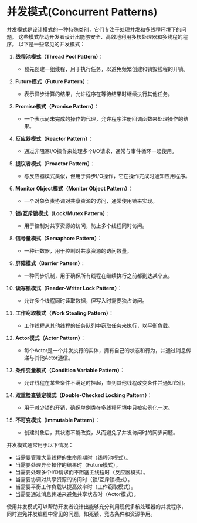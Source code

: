 # 并发模式(Concurrent Patterns)

并发模式是设计模式的一种特殊类别，它们专注于处理并发和多线程环境下的问题。
这些模式帮助开发者设计出能够安全、高效地利用多核处理器和多线程的程序。
以下是一些常见的并发模式：

1. **线程池模式（Thread Pool Pattern）**：
   - 预先创建一组线程，用于执行任务，以避免频繁创建和销毁线程的开销。

2. **Future模式（Future Pattern）**：
   - 表示异步计算的结果，允许程序在等待结果时继续执行其他任务。

3. **Promise模式（Promise Pattern）**：
   - 一个表示尚未完成的操作的代理，允许程序注册回调函数来处理操作的结果。

4. **反应器模式（Reactor Pattern）**：
   - 通过非阻塞I/O操作来处理多个I/O请求，通常与事件循环一起使用。

5. **提议者模式（Proactor Pattern）**：
   - 与反应器模式类似，但用于异步I/O操作，它在操作完成时通知应用程序。

6. **Monitor Object模式（Monitor Object Pattern）**：
   - 一个对象负责协调对共享资源的访问，通常使用锁来实现。

7. **锁/互斥锁模式（Lock/Mutex Pattern）**：
   - 用于控制对共享资源的访问，防止多个线程同时访问。

8. **信号量模式（Semaphore Pattern）**：
   - 一种计数器，用于控制对共享资源的访问数量。

9. **屏障模式（Barrier Pattern）**：
   - 一种同步机制，用于确保所有线程在继续执行之前都到达某个点。

10. **读写锁模式（Reader-Writer Lock Pattern）**：
    - 允许多个线程同时读取数据，但写入时需要独占访问。

11. **工作窃取模式（Work Stealing Pattern）**：
    - 工作线程从其他线程的任务队列中窃取任务来执行，以平衡负载。

12. **Actor模式（Actor Pattern）**：
    - 每个Actor是一个并发执行的实体，拥有自己的状态和行为，并通过消息传递与其他Actor通信。

13. **条件变量模式（Condition Variable Pattern）**：
    - 允许线程在某些条件不满足时挂起，直到其他线程改变条件并通知它们。

14. **双重检查锁定模式（Double-Checked Locking Pattern）**：
    - 用于减少锁的开销，确保单例类在多线程环境中只被实例化一次。

15. **不可变模式（Immutable Pattern）**：
    - 创建对象后，其状态不能改变，从而避免了并发访问时的同步问题。

并发模式通常用于以下情况：

- 当需要管理大量线程的生命周期时（线程池模式）。
- 当需要处理异步操作的结果时（Future模式）。
- 当需要处理多个I/O请求而不阻塞主线程时（反应器模式）。
- 当需要协调对共享资源的访问时（锁/互斥锁模式）。
- 当需要平衡工作负载以提高效率时（工作窃取模式）。
- 当需要通过消息传递来避免共享状态时（Actor模式）。

使用并发模式可以帮助开发者设计出能够充分利用现代多核处理器的并发程序，
同时避免并发编程中常见的问题，如死锁、竞态条件和资源争用。
